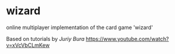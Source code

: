 # wizard
online multiplayer implementation of the card game 'wizard'

Based on tutorials by _Juriy Bura_
https://www.youtube.com/watch?v=xVcVbCLmKew
